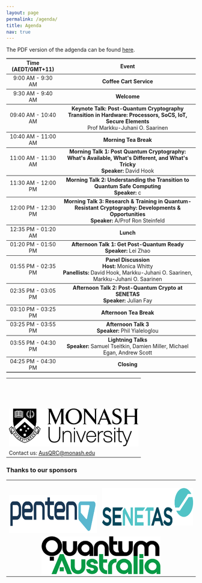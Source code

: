 ```yaml
---
layout: page
permalink: /agenda/
title: Agenda
nav: true
---
```


The PDF version of the adgenda can be found [here](/assets/pdf/agenda.pdf).

<table border=1 frame=hsides rules=rows>
    <tr style="text-align: center;">
        <td><strong class="h4">Time (AEDT/GMT+11)</strong></td>
        <td colspan="2" style="vertical-align: middle"><strong class="h4">Event</strong></td>
    </tr>
    <tr style="text-align: center;">
        <td>9:00 AM - 9:30 AM</td>
        <td colspan="2" style="vertical-align: middle"><strong>Coffee Cart Service</strong></td>
    </tr>
    <tr style="text-align: center;">
        <td>9:30 AM - 9:40 AM</td>
        <td colspan="2" style="vertical-align: middle"><strong>Welcome</strong></td>
    </tr>
    <tr style="text-align: center;">
        <td style="vertical-align: middle">09:40 AM - 10:40 AM</td>
        <td colspan="2"><strong>Keynote Talk: Post-Quantum Cryptography Transition in Hardware: Processors, SoCS, IoT, Secure Elements</strong><br>Prof Markku-Juhani O. Saarinen</td>
    </tr>
    <tr style="text-align: center;">
        <td style="vertical-align: middle">10:40 AM - 11:00 AM</td>
        <td colspan="2"><strong>Morning Tea Break</strong></td>
    </tr>
    <tr style="text-align: center;">
        <td style="vertical-align: middle">11:00 AM - 11:30 AM</td>
        <td colspan="2"><strong>Morning Talk 1: Post Quantum Cryptography: What's Available, What's Different, and What's Tricky</strong><br><strong>Speaker: </strong>David Hook</td>
    </tr>
    <tr style="text-align: center;">
        <td style="vertical-align: middle">11:30 AM - 12:00 PM</td>
        <td colspan="2"><strong>Morning Talk 2: Understanding the Transition to Quantum Safe Computing</strong><br><strong>Speaker: </strong>c</td>
    </tr>
    <tr style="text-align: center;">
        <td style="vertical-align: middle">12:00 PM - 12:30 PM</td>
        <td colspan="2"><strong>Morning Talk 3: Research & Training in Quantum-Resistant Cryptography: Developments & Opportunities</strong><br><strong>Speaker: </strong>A/Prof Ron Steinfeld</td>
    </tr>
    <tr style="text-align: center;">
        <td style="vertical-align: middle">12:35 PM - 01:20 AM</td>
        <td colspan="2"><strong>Lunch</strong></td>
    </tr>
    <tr style="text-align: center;">
        <td style="vertical-align: middle">01:20 PM - 01:50 PM</td>
        <td colspan="2"><strong>Afternoon Talk 1: Get Post-Quantum Ready</strong><br><strong>Speaker: </strong>Lei Zhao</td>
    </tr>
    <tr style="text-align: center;">
        <td style="vertical-align: middle">01:55 PM - 02:35 PM</td>
        <td colspan="2"><strong>Panel Discussion</strong><br><strong>Host: </strong>Monica Whitty<br><strong>Panellists: </strong>David Hook, Markku-Juhani O. Saarinen, Markku-Juhani O. Saarinen</td>
    </tr>
    <tr style="text-align: center;">
        <td style="vertical-align: middle">02:35 PM - 03:05 PM</td>
        <td colspan="2"><strong>Afternoon Talk 2: Post-Quantum Crypto at SENETAS</strong><br><strong>Speaker: </strong>Julian Fay</td>
    </tr>
    <tr style="text-align: center;">
        <td style="vertical-align: middle">03:10 PM - 03:25 PM</td>
        <td colspan="2"><strong>Afternoon Tea Break</strong></td>
    </tr>
    <tr style="text-align: center;">
        <td style="vertical-align: middle">03:25 PM - 03:55 PM</td>
        <td colspan="2"><strong>Afternoon Talk 3</strong><br><strong>Speaker: </strong>Phil Yialeloglou</td>
    </tr>
    <tr style="text-align: center;">
        <td style="vertical-align: middle">03:55 PM - 04:30 PM</td>
        <td colspan="2"><strong>Lightning Talks</strong><br><strong>Speaker: </strong> Samuel Tseitkin, Damien Miller, Michael Egan, Andrew Scott</td>
    </tr>
    <tr style="text-align: center;">
        <td>04:25 PM - 04:30 PM</td>
        <td colspan="2" style="vertical-align: middle"><strong>Closing</strong></td>
    </tr>
</table>

<table style="width:100%; border:none">
  <tr>
    <td style="text-align:center;border:none;padding-top: 80px;"><img src="/assets/img/monash.png" height="100"></td>
  </tr>
  <tr>
    <td style="text-align:left;border:none">Contact us: <a href="mailto:AusQRC@monash.edu">AusQRC@monash.edu</a></td>
  </tr>
</table>

### Thanks to our sponsors
<table style="width:100%; border:none">
  <tr>
    <td style="text-align:center;border:none;padding-top:40px"><img src="/assets/img/penten.png" height="100"></td>
    <td style="text-align:center;vertical-align:center;border:none"><img src="/assets/img/senetas.webp" height="100"></td>
  </tr>
  <tr>
    <td colspan="2" style="text-align:center;vertical-align:center;border:none;"><img src="/assets/img/qa.png" height="100"></td>
  </tr>
</table>